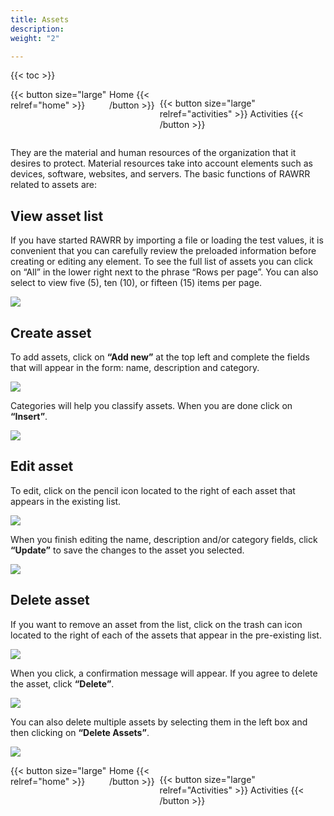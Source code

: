 ```yaml
---
title: Assets
description: 
weight: "2"

---
```

{{< toc >}}

<div style="display: flex; justify-content: space-between"> {{< button size="large" relref="home" >}}  <i class="arrow left"></i> Home {{< /button >}}

{{< button size="large" relref="activities" >}} Activities<i class="arrow right"></i> {{< /button >}}

</div>

They are the material and human resources of the organization that it desires to protect. Material resources take into account elements such as devices, software, websites, and servers. The basic functions of RAWRR related to assets are:

## View asset list

If you have started RAWRR by importing a file or loading the test values, it is convenient that you can carefully review the preloaded information before creating or editing any element. To see the full list of assets you can click on “All” in the lower right next to the phrase “Rows per page”. You can also select to view five (5), ten (10), or fifteen (15) items per page.

![](/images/en/ver-lista.png)

## Create asset

To add assets, click on **“Add new”** at the top left and complete the fields that will appear in the form: name, description and category.

![](/images/en/agregar.png)

Categories will help you classify assets. When you are done click on **“Insert”**.

![](/images/en/agregar2.png)

## Edit asset

To edit, click on the pencil icon located to the right of each asset that appears in the existing list.

![](/images/en/editar.png)

When you finish editing the name, description and/or category fields, click **“Update”** to save the changes to the asset you selected.

![](/images/en/editar2.png)

## Delete asset

If you want to remove an asset from the list, click on the trash can icon located to the right of each of the assets that appear in the pre-existing list.

![](/images/en/eliminar.png)

When you click, a confirmation message will appear. If you agree to delete the asset, click **“Delete”**.

![](/images/en/eliminar2.png)

You can also delete multiple assets by selecting them in the left box and then clicking on **“Delete Assets”**.

![](/images/en/eliminar3.png)

<div style="display: flex; justify-content: space-between"> {{< button size="large" relref="home" >}} <i class="arrow left"> </i> Home {{< /button >}}

{{< button size="large" relref="Activities" >}} Activities <i class="arrow right"></i> {{< /button >}}

</div>